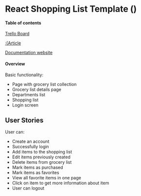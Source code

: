 # React Shopping List Template ()

#### Table of contents
[Trello Board](https://trello.com/b/Wm9rrQRk/shopping-list-template)

[:(Article]()

[Documentation website](https://groceristar.github.io/documentation/)

#### Overview

Basic functionality:

- Page with grocery list collection
- Grocery list details page
- Departments list
- Shopping list
- Login screen


## User Stories

User can:
* Create an account
* Successfully login
* Add items to the shopping list
* Edit items previously created
* Delete items from grocery list
* Mark items as purchased
* Mark items as favorites
* View all favorite items in one page
* Click on item to get more information about item
* User can logout

